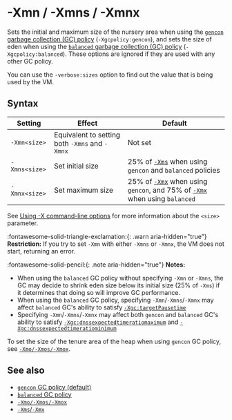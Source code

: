 <!--
* Copyright (c) 2017, 2023 IBM Corp. and others
*
* This program and the accompanying materials are made
* available under the terms of the Eclipse Public License 2.0
* which accompanies this distribution and is available at
* https://www.eclipse.org/legal/epl-2.0/ or the Apache
* License, Version 2.0 which accompanies this distribution and
* is available at https://www.apache.org/licenses/LICENSE-2.0.
*
* This Source Code may also be made available under the
* following Secondary Licenses when the conditions for such
* availability set forth in the Eclipse Public License, v. 2.0
* are satisfied: GNU General Public License, version 2 with
* the GNU Classpath Exception [1] and GNU General Public
* License, version 2 with the OpenJDK Assembly Exception [2].
*
* [1] https://www.gnu.org/software/classpath/license.html
* [2] https://openjdk.org/legal/assembly-exception.html
*
* SPDX-License-Identifier: EPL-2.0 OR Apache-2.0 OR GPL-2.0-only WITH Classpath-exception-2.0 OR GPL-2.0-only WITH OpenJDK-assembly-exception-1.0
-->

# -Xmn / -Xmns / -Xmnx


Sets the initial and maximum size of the nursery area when using the [`gencon` garbage collection (GC) policy](gc.md#gencon-policy-default) (`-Xgcpolicy:gencon`), and sets the size of eden when using the [`balanced` garbage collection (GC) policy](gc.md#balanced-policy) (`-Xgcpolicy:balanced`). These options are ignored if they are used with any other GC policy.

You can use the `-verbose:sizes` option to find out the value that is being used by the VM.

## Syntax

| Setting       | Effect                                         | Default                                                                                       |
|---------------|------------------------------------------------|-----------------------------------------------------------------------------------------------|
| `-Xmn<size>`  | Equivalent to setting both `-Xmns` and `-Xmnx` | Not set                                                                                       |
| `-Xmns<size>` | Set initial size                               | 25% of [`-Xms`](xms.md) when using `gencon` and `balanced` policies                           |
| `-Xmnx<size>` | Set maximum size                               | 25% of [`-Xmx`](xms.md) when using `gencon`, and 75% of [`-Xmx`](xms.md) when using `balanced`|

See [Using -X command-line options](x_jvm_commands.md) for more information about the `<size>` parameter.

:fontawesome-solid-triangle-exclamation:{: .warn aria-hidden="true"} **Restriction:** If you try to set `-Xmn` with either `-Xmns` or `-Xmnx`, the VM does not start, returning an error.

:fontawesome-solid-pencil:{: .note aria-hidden="true"} **Notes:**

- When using the `balanced` GC policy without specifying `-Xmn` or `-Xmns`, the GC may decide to shrink eden size below its initial size (25% of `-Xms`) if it determines that doing so will improve GC performance.
- When using the `balanced` GC policy, specifying `-Xmn`/`-Xmns`/`-Xmnx` may affect `balanced` GC's ability to satisfy [`-Xgc:targetPausetime`](xgc.md#targetpausetime)
- Specifying `-Xmn`/`-Xmns`/`-Xmnx` may affect both `gencon` and `balanced` GC's ability to satisfy [`-Xgc:dnssexpectedtimeratiomaximum`](xgc.md#dnssexpectedtimeratiomaximum) and [`-Xgc:dnssexpectedtimeratiominimum`](xgc.md#dnssexpectedtimeratiominimum)

To set the size of the tenure area of the heap when using `gencon` GC policy, see [`-Xmo/-Xmos/-Xmox`](xmo.md).

## See also

- [`gencon` GC policy (default)](gc.md#gencon-policy-default)
- [`balanced` GC policy](gc.md#balanced-policy)
- [`-Xmo/-Xmos/-Xmox`](xmo.md)
- [`-Xms`/`-Xmx`](xms.md)

<!-- ==== END OF TOPIC ==== xmn.md ==== -->
<!-- ==== END OF TOPIC ==== xmns.md ==== -->
<!-- ==== END OF TOPIC ==== xmnx.md ==== -->
